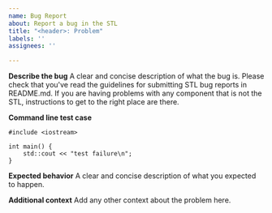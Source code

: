 ```yaml
---
name: Bug Report
about: Report a bug in the STL
title: "<header>: Problem"
labels: ''
assignees: ''

---
```


**Describe the bug**
A clear and concise description of what the bug is. Please check that you've
read the guidelines for submitting STL bug reports in README.md. If you are
having problems with any component that is not the STL, instructions to get
to the right place are there.

**Command line test case**
```
#include <iostream>

int main() {
    std::cout << "test failure\n";
}
```

**Expected behavior**
A clear and concise description of what you expected to happen.

**Additional context**
Add any other context about the problem here.
